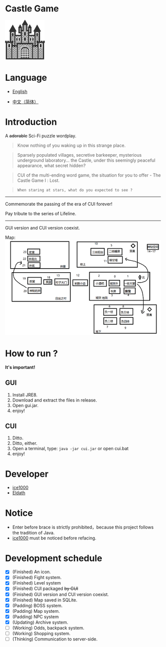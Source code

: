 # Castle Game
![icon](/res/drawable/ic_launcher.png)

# Language

- [English](/README.md)

- [中文（简体）](/README/zh_CN.md)

# Introduction

A ~~adorable~~ Sci-Fi puzzle wordplay.

> Know nothing of you waking up in this strange place.

> Sparsely populated villages, secretive barkeeper, mysterious underground laboratory... the Castle, under this seemingly peaceful appearance, what secret hidden?

> CUI of the multi-ending word game, the situation for you to offer - The Castle Game Ⅰ : Lost.

>     When staring at stars, what do you expected to see ?

----------

Commemorate the passing of the era of CUI forever!

Pay tribute to the series of Lifeline.

----------

GUI version and CUI version coexist.<br/>

Map: <br/>
![map](/res/drawable/map.png)

# How to run ?
 **It's important!**

## GUI

1. Install JRE8.
1. Download and extract the files in release.
1. Open gui.jar.
1. enjoy!

## CUI

1. Ditto.
1. Ditto, either.
1. Open a terminal, type:  ```java -jar cui.jar``` or open cui.bat
1. enjoy!

# Developer
+ [ice1000](https://github.com/ice1000)
+ [Eldath](https://github.com/lizhaohan001)

# Notice
+ Enter before brace is strictly prohibited，because this project follows the tradition of Java.
+ [ice1000](https://github.com/ice1000) must be noticed before refacing.

# Development schedule
- [X]  (Finished) An icon.
- [X]  (Finished) Fight system.
- [X]  (Finished) Level system
- [X]  (Finished) CUI packaged ~~by GUI~~
- [X]  (Finished) GUI version and CUI version coexist.
- [X]  (Finished) Map saved in SQLite.
- [X]  (Padding)  BOSS system.
- [X]  (Padding)  Map system.
- [X]  (Padding)  NPC system
- [X]  (Updating) Archive system.
- [ ]  (Working)  Odds, backpack system.
- [ ]  (Working)  Shopping system.
- [ ]  (Thinking) Communication to server-side.